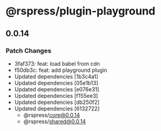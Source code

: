 # @rspress/plugin-playground

## 0.0.14

### Patch Changes

- 3faf373: feat: load babel from cdn
- f50db3c: feat: add playground plugin
- Updated dependencies [1b3c4a1]
- Updated dependencies [05e1b13]
- Updated dependencies [e076e31]
- Updated dependencies [f155ee3]
- Updated dependencies [db250f2]
- Updated dependencies [6132722]
  - @rspress/core@0.0.14
  - @rspress/shared@0.0.14
